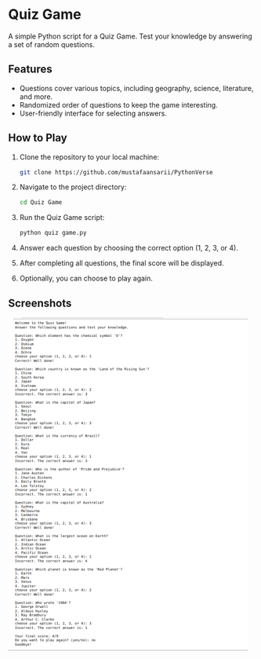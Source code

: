 # Quiz Game

A simple Python script for a Quiz Game. Test your knowledge by answering a set of random questions.

## Features

- Questions cover various topics, including geography, science, literature, and more.
- Randomized order of questions to keep the game interesting.
- User-friendly interface for selecting answers.

## How to Play

1. Clone the repository to your local machine:

    ```bash
    git clone https://github.com/mustafaansarii/PythonVerse
    ```

2. Navigate to the project directory:

    ```bash
    cd Quiz Game
    ```

3. Run the Quiz Game script:

    ```bash
    python quiz game.py
    ```

4. Answer each question by choosing the correct option (1, 2, 3, or 4).

5. After completing all questions, the final score will be displayed.

6. Optionally, you can choose to play again.

## Screenshots
![Input Example](assets/quiz.png)

